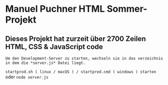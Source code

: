 # Manuel Puchner HTML Sommer-Projekt
## Dieses Projekt hat zurzeit über 2700 Zeilen HTML, CSS & JavaScript code

`Um den Development-Server zu starten, wechseln sie in das verzeichnis in dem die *server.js* Datei liegt.`

`startprod.sh ( linux / macOS ) / startprod.cmd ( windows ) starten`
oder
`node server.js`
